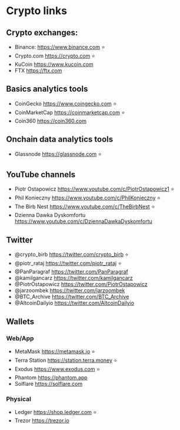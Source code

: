 # Crypto links

## Crypto exchanges:

- Binance: https://www.binance.com ⭐
- Crypto.com https://crypto.com ⭐
- KuCoin https://www.kucoin.com
- FTX https://ftx.com

## Basics analytics tools

- CoinGecko https://www.coingecko.com ⭐
- CoinMarketCap https://coinmarketcap.com ⭐
- Coin360 https://coin360.com

## Onchain data analytics tools

- Glassnode https://glassnode.com ⭐

## YouTube channels

- Piotr Ostapowicz https://www.youtube.com/c/PiotrOstapowicz1 ⭐
- Phil Konieczny https://www.youtube.com/c/PhilKonieczny ⭐
- The Birb Nest https://www.youtube.com/c/TheBirbNest ⭐
- Dzienna Dawka Dyskomfortu https://www.youtube.com/c/DziennaDawkaDyskomfortu

## Twitter

- @crypto_birb https://twitter.com/crypto_birb ⭐
- @piotr_rataj https://twitter.com/piotr_rataj ⭐
- @PanParagraf https://twitter.com/PanParagraf
- @kamilgancarz https://twitter.com/kamilgancarz
- @PiotrOstapowicz https://twitter.com/PiotrOstapowicz
- @jarzoombek https://twitter.com/jarzoombek
- @BTC_Archive https://twitter.com/BTC_Archive
- @AltcoinDailyio https://twitter.com/AltcoinDailyio

## Wallets

### Web/App

- MetaMask https://metamask.io ⭐
- Terra Station https://station.terra.money ⭐
- Exodus https://www.exodus.com ⭐
- Phantom https://phantom.app
- Solflare https://solflare.com

### Physical

- Ledger https://shop.ledger.com ⭐
- Trezor https://trezor.io
